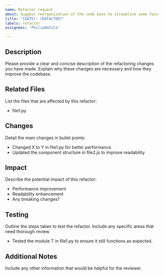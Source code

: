 ```yaml
---
name: Refactor request
about: Suggest reorganization of the code base to streamline some functionality.
title: "[DATE]: [REFACTOR]"
labels: refactor
assignees: 'PhilipWafula'

---
```


## Description
Please provide a clear and concise description of the refactoring changes you have made. Explain why these changes are necessary and how they improve the codebase.

## Related Files
List the files that are affected by this refactor:

- file1.py

## Changes
Detail the main changes in bullet points:

- Changed X to Y in file1.py for better performance
- Updated the component structure in file2.js to improve readability

## Impact
Describe the potential impact of this refactor:

- Performance improvement
- Readability enhancement
- Any breaking changes?

## Testing
Outline the steps taken to test the refactor. Include any specific areas that need thorough review.

- Tested the module T in file1.py to ensure it still functions as expected.

## Additional Notes
Include any other information that would be helpful for the reviewer.